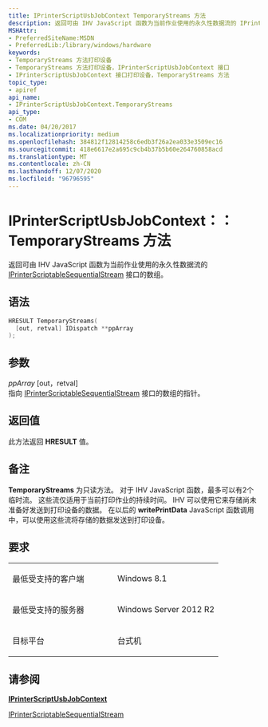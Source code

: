 ```yaml
---
title: IPrinterScriptUsbJobContext TemporaryStreams 方法
description: 返回可由 IHV JavaScript 函数为当前作业使用的永久性数据流的 IPrinterScriptableSequentialStream 接口的数组。
MSHAttr:
- PreferredSiteName:MSDN
- PreferredLib:/library/windows/hardware
keywords:
- TemporaryStreams 方法打印设备
- TemporaryStreams 方法打印设备，IPrinterScriptUsbJobContext 接口
- IPrinterScriptUsbJobContext 接口打印设备，TemporaryStreams 方法
topic_type:
- apiref
api_name:
- IPrinterScriptUsbJobContext.TemporaryStreams
api_type:
- COM
ms.date: 04/20/2017
ms.localizationpriority: medium
ms.openlocfilehash: 384812f12814258c6edb3f26a2ea033e3509ec16
ms.sourcegitcommit: 418e6617e2a695c9cb4b37b5b60e264760858acd
ms.translationtype: MT
ms.contentlocale: zh-CN
ms.lasthandoff: 12/07/2020
ms.locfileid: "96796595"
---
```

# <a name="iprinterscriptusbjobcontexttemporarystreams-method"></a>IPrinterScriptUsbJobContext：： TemporaryStreams 方法

返回可由 IHV JavaScript 函数为当前作业使用的永久性数据流的 [IPrinterScriptableSequentialStream](/windows-hardware/drivers/ddi/printerextension/nn-printerextension-iprinterscriptablesequentialstream) 接口的数组。

<a name="syntax"></a>语法
------

```cpp
HRESULT TemporaryStreams(
  [out, retval] IDispatch **ppArray
);
```

<a name="parameters"></a>参数
----------

*ppArray* \[out，retval\]  
指向 [IPrinterScriptableSequentialStream](/windows-hardware/drivers/ddi/printerextension/nn-printerextension-iprinterscriptablesequentialstream) 接口的数组的指针。

<a name="return-value"></a>返回值
------------

此方法返回 **HRESULT** 值。

<a name="remarks"></a>备注
-------

**TemporaryStreams** 为只读方法。 对于 IHV JavaScript 函数，最多可以有2个临时流。 这些流仅适用于当前打印作业的持续时间。 IHV 可以使用它来存储尚未准备好发送到打印设备的数据。 在以后的 **writePrintData** JavaScript 函数调用中，可以使用这些流将存储的数据发送到打印设备。

<a name="requirements"></a>要求
------------

<table>
<colgroup>
<col width="50%" />
<col width="50%" />
</colgroup>
<tbody>
<tr class="odd">
<td><p>最低受支持的客户端</p></td>
<td><p>Windows 8.1</p></td>
</tr>
<tr class="even">
<td><p>最低受支持的服务器</p></td>
<td><p>Windows Server 2012 R2</p></td>
</tr>
<tr class="odd">
<td><p>目标平台</p></td>
<td>台式机</td>
</tr>
</tbody>
</table>

## <a name="see-also"></a>请参阅

[**IPrinterScriptUsbJobContext**](iprinterscriptusbjobcontext.md)

[IPrinterScriptableSequentialStream](/windows-hardware/drivers/ddi/printerextension/nn-printerextension-iprinterscriptablesequentialstream)
